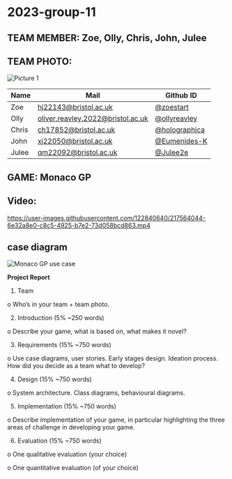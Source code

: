 
# 2023-group-11

## TEAM MEMBER: Zoe, Olly, Chris, John, Julee 

## TEAM PHOTO:
![Picture 1](https://user-images.githubusercontent.com/115288676/217528135-18efe5f2-5808-47d7-bfd9-91b4bb1e9c79.jpg)

|      Name     |          Mail                      |   Github ID   | 
| ------------- | ---------------------------------- | ------------- |
|     Zoe       | hj22143@bristol.ac.uk              | [@zoestart](https://github.com/Zoestart)        |
|     Olly      | oliver.reavley.2022@bristol.ac.uk  | [@ollyreavley](https://github.com/ollyreavley)  |
|     Chris     | ch17852@bristol.ac.uk              | [@holographica](https://github.com/holographica) |
|     John      | xj22050@bristol.ac.uk              | [@Eumenides-K](https://github.com/Eumenides-K)  |
|     Julee     | qm22092@bristol.ac.uk              | [@Julee2e](https://github.com/Julee2e)       |

## GAME:  Monaco GP

## Video:
https://user-images.githubusercontent.com/122840640/217564044-6e32a8e0-c8c5-4925-b7e2-73d058bcd863.mp4

## case diagram
![Monaco GP use case](https://user-images.githubusercontent.com/120577280/217570077-5107992a-3d3e-407d-98f7-1279ee8b78ee.png)

**Project Report**

1. Team

o Who’s in your team + team photo.

2. Introduction (5% ~250 words)

o Describe your game, what is based on, what makes it novel?

3. Requirements (15% ~750 words)

o Use case diagrams, user stories. Early stages design. Ideation process. How did you decide as a team what to develop?

4. Design (15% ~750 words)

o System architecture. Class diagrams, behavioural diagrams.

5. Implementation (15% ~750 words)

o Describe implementation of your game, in particular highlighting the three areas of challenge in developing your game.

6. Evaluation (15% ~750 words)

o One qualitative evaluation (your choice)

o One quantitative evaluation (of your choice)
